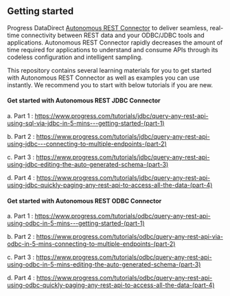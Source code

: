## Getting started

Progress DataDirect [Autonomous REST Connector](https://www.progress.com/connectors/autonomous-rest-connector) to deliver seamless, real-time connectivity between REST data and your ODBC/JDBC tools and applications. Autonomous REST Connector rapidly decreases the amount of time required for applications to understand and consume APIs through its codeless configuration and intelligent sampling.

This repository contains several learning materials for you to get started with Autonomous REST Connector as well as examples you can use instantly. We recommend you to start with below tutorials if you are new.


#### Get started with Autonomous REST JDBC Connector 

a. Part 1 : https://www.progress.com/tutorials/jdbc/query-any-rest-api-using-sql-via-jdbc-in-5-mins---getting-started-(part-1)

b. Part 2 : https://www.progress.com/tutorials/jdbc/query-any-rest-api-using-jdbc---connecting-to-multiple-endpoints-(part-2)

c. Part 3 : https://www.progress.com/tutorials/jdbc/query-any-rest-api-using-jdbc-editing-the-auto-generated-schema-(part-3)

d. Part 4 : https://www.progress.com/tutorials/jdbc/query-any-rest-api-using-jdbc-quickly-paging-any-rest-api-to-access-all-the-data-(part-4)


#### Get started with Autonomous REST ODBC Connector 

a. Part 1 : https://www.progress.com/tutorials/odbc/query-any-rest-api-using-odbc-in-5-mins---getting-started-(part-1)

b. Part 2 : https://www.progress.com/tutorials/odbc/query-any-rest-api-via-odbc-in-5-mins-connecting-to-multiple-endpoints-(part-2)

c. Part 3 : https://www.progress.com/tutorials/odbc/query-any-rest-api-using-odbc-in-5-mins-editing-the-auto-generated-schema-(part-3)

d. Part 4 : https://www.progress.com/tutorials/odbc/query-any-rest-api-using-odbc-quickly-paging-any-rest-api-to-access-all-the-data-(part-4)
